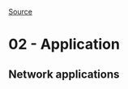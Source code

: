 [Source](https://www.cnsr.dev/index_files/Classes/Networking/Content/00-Inspiration.html)

# 02 - Application 

## Network applications 